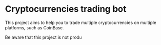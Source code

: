 # Cryptocurrencies trading bot

This project aims to help you to trade multiple cryptocurrencies on multiple platforms, such as CoinBase.

Be aware that this project is not produ